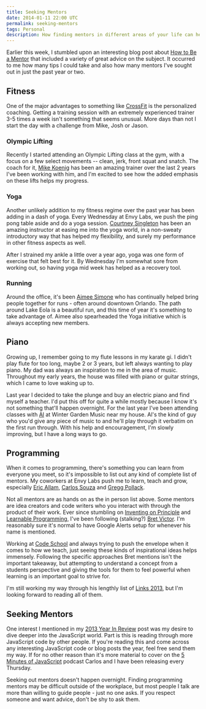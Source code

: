 ```yaml
---
title: Seeking Mentors
date: 2014-01-11 22:00 UTC
permalink: seeking-mentors
tags: Personal
description: How finding mentors in different areas of your life can help.
---
```


Earlier this week, I stumbled upon an interesting blog post about [How to Be a Mentor](http://www.nczonline.net/blog/2014/01/07/how-to-be-a-mentor/) that included a variety of great advice on the subject. It occurred to me how many tips I could take and also how many mentors I've sought out in just the past year or two.

## Fitness

One of the major advantages to something like [CrossFit](/2-years-of-crossfit) is the personalized coaching. Getting a training session with an extremely experienced trainer 3-5 times a week isn't something that seems unusual. More days than not I start the day with a challenge from Mike, Josh or Jason.

### Olympic Lifting

Recently I started attending an Olympic Lifting class at the gym, with a focus on a few select movements -- clean, jerk, front squat and snatch. The coach for it, [Mike Koenig](http://crossfitkingspoint.com/about/about-the-trainers/) has been an amazing trainer over the last 2 years I've been working with him, and I'm excited to see how the added emphasis on these lifts helps my progress.

### Yoga

Another unlikely addition to my fitness regime over the past year has been adding in a dash of yoga. Every Wednesday at Envy Labs, we push the ping pong table aside and do a yoga session. [Courtney Singleton](http://www.orlandopoweryoga.com/orlando-power-yoga-instructors.php) has been an amazing instructor at easing me into the yoga world, in a non-sweaty introductory way that has helped my flexibility, and surely my performance in other fitness aspects as well.

After I strained my ankle a little over a year ago, yoga was one form of exercise that felt best for it. By Wednesday I'm somewhat sore from working out, so having yoga mid week has helped as a recovery tool.

### Running

Around the office, it's been [Aimee Simone](http://happymediumblog.com/) who has continually helped bring people together for runs - often around downtown Orlando. The path around Lake Eola is a beautiful run, and this time of year it's something to take advantage of. Aimee also spearheaded the Yoga initiative which is always accepting new members.

## Piano

Growing up, I remember going to my flute lessons in my karate gi. I didn't play flute for too long, maybe 2 or 3 years, but left always wanting to play piano. My dad was always an inspiration to me in the area of music. Throughout my early years, the house was filled with piano or guitar strings, which I came to love waking up to.

Last year I decided to take the plunge and buy an electric piano and find myself a teacher. I'd put this off for quite a while mostly because I know it's not something that'll happen overnight. For the last year I've been attending classes with [Al](http://www.gardenmusiconline.com/) at Winter Garden Music near my house. Al's the kind of guy who you'd give any piece of music to and he'll play through it verbatim on the first run through. With his help and encouragement, I'm slowly improving, but I have a long ways to go.

## Programming

When it comes to programming, there's something you can learn from everyone you meet, so it's impossible to list out any kind of complete list of mentors. My coworkers at Envy Labs push me to learn, teach and grow, especially [Eric Allam](https://twitter.com/eallam), [Carlos Souza](https://twitter.com/caike) and [Gregg Pollack](https://twitter.com/greggpollack).

Not all mentors are as hands on as the in person list above. Some mentors are idea creators and code writers who you interact with through the product of their work. Ever since stumbling on [Inventing on Principle](https://vimeo.com/36579366) and [Learnable Programming](http://worrydream.com/LearnableProgramming/), I've been following (stalking?) [Bret Victor](http://worrydream.com/). I'm reasonably sure it's normal to have Google Alerts setup for whenever his name is mentioned.

Working at [Code School](http://codeschool.com) and always trying to push the envelope when it comes to how we teach, just seeing these kinds of inspirational ideas helps immensely. Following the specific approaches Bret mentions isn't the important takeaway, but attempting to understand a concept from a students perspective and giving the tools for them to feel powerful when learning is an important goal to strive for.

I'm still working my way through his lengthly list of [Links 2013](http://worrydream.com/Links2013/), but I'm looking forward to reading all of them.

## Seeking Mentors

One interest I mentioned in my [2013 Year In Review](/2013-year-in-review) post was my desire to dive deeper into the JavaScript world. Part is this is reading through more JavaScript code by other people. If you're reading this and come across any interesting JavaScript code or blog posts the year, feel free send them my way. If for no other reason than it's more material to cover on the [5 Minutes of JavaScript](http://five-js.envylabs.com/) podcast Carlos and I have been releasing every Thursday.

Seeking out mentors doesn't happen overnight. Finding programming mentors may be difficult outside of the workplace, but most people I talk are more than willing to guide people - just no one asks. If you respect someone and want advice, don't be shy to ask them.

